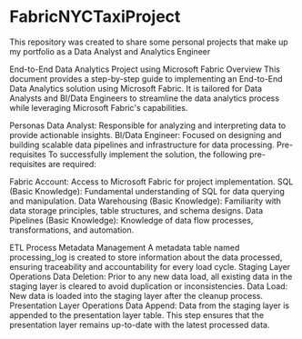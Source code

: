 # FabricNYCTaxiProject
This repository was created to share some personal projects that make up my portfolio as a Data Analyst and Analytics Engineer

End-to-End Data Analytics Project using Microsoft Fabric
Overview
This document provides a step-by-step guide to implementing an End-to-End Data Analytics solution using Microsoft Fabric. It is tailored for Data Analysts and BI/Data Engineers to streamline the data analytics process while leveraging Microsoft Fabric's capabilities.

Personas
Data Analyst: Responsible for analyzing and interpreting data to provide actionable insights.
BI/Data Engineer: Focused on designing and building scalable data pipelines and infrastructure for data processing.
Pre-requisites
To successfully implement the solution, the following pre-requisites are required:

Fabric Account: Access to Microsoft Fabric for project implementation.
SQL (Basic Knowledge): Fundamental understanding of SQL for data querying and manipulation.
Data Warehousing (Basic Knowledge): Familiarity with data storage principles, table structures, and schema designs.
Data Pipelines (Basic Knowledge): Knowledge of data flow processes, transformations, and automation.

ETL Process
Metadata Management
A metadata table named processing_log is created to store information about the data processed, ensuring traceability and accountability for every load cycle.
Staging Layer Operations
Data Deletion: Prior to any new data load, all existing data in the staging layer is cleared to avoid duplication or inconsistencies.
Data Load: New data is loaded into the staging layer after the cleanup process.
Presentation Layer Operations
Data Append: Data from the staging layer is appended to the presentation layer table. This step ensures that the presentation layer remains up-to-date with the latest processed data.

